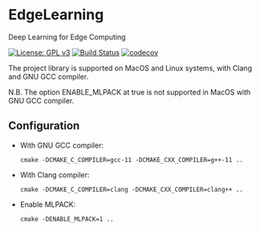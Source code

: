 # EdgeLearning
Deep Learning for Edge Computing

[![License: GPL v3](https://img.shields.io/badge/License-GPL%20v3-blue.svg)](https://www.gnu.org/licenses/gpl-3.0) 
[![Build Status](https://github.com/mircodemarchi/EdgeLearning/workflows/Continuous%20Integration/badge.svg)](https://github.com/mircodemarchi/EdgeLearning/actions)
[![codecov](https://codecov.io/gh/mircodemarchi/EdgeLearning/branch/main/graph/badge.svg)](https://codecov.io/gh/mircodemarchi/EdgeLearning)

The project library is supported on MacOS and Linux systems, with Clang and GNU GCC compiler. 

N.B. The option ENABLE_MLPACK at true is not supported in MacOS with GNU GCC compiler. 

## Configuration 

- With GNU GCC compiler: 
    ```
    cmake -DCMAKE_C_COMPILER=gcc-11 -DCMAKE_CXX_COMPILER=g++-11 ..
    ```
- With Clang compiler:
    ```
    cmake -DCMAKE_C_COMPILER=clang -DCMAKE_CXX_COMPILER=clang++ ..
    ```
- Enable MLPACK: 
    ```
    cmake -DENABLE_MLPACK=1 ..
    ```